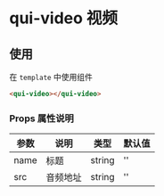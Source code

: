 # qui-video 视频

## 使用

在 `template` 中使用组件

```html
<qui-video></qui-video>
```

### Props 属性说明

| 参数 | 说明 | 类型 | 默认值 |
| ---- | ---- | ---- | ---- |
| name | 标题 | string | '' |
| src | 音频地址 | string| ''|